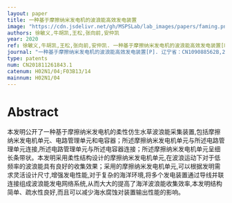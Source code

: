 ```yaml
---
layout: paper
title: 一种基于摩擦纳米发电机的波浪能高效发电装置
image: "https://cdn.jsdelivr.net/gh/MSPSLab/lab_images/papers/faming.png"
authors: 徐敏义,牛胡凯,王松,张向前,安仲凯
year: 2020
ref: 徐敏义,牛胡凯,王松,张向前,安仲凯. 一种基于摩擦纳米发电机的波浪能高效发电装置[P]. 辽宁省：CN109088562B,2020-07-28
journal: "一种基于摩擦纳米发电机的波浪能高效发电装置[P]. 辽宁省：CN109088562B,2020-07-28"
type: patents
num: CN201811261843.1
catenum: H02N1/04;F03B13/14
mainnum: H02N1/04
---
```


# Abstract

本发明公开了一种基于摩擦纳米发电机的柔性仿生水草波浪能采集装置,包括摩擦纳米发电机单元、电路管理单元和电容器；所述摩擦纳米发电机单元与所述电路管理单元连接,所述电路管理单元与所述电容器连接；所述摩擦纳米发电机单元呈细长条带状。本发明采用柔性结构设计的摩擦纳米发电机单元,在波浪运动下对于低频率的波浪能具有良好的收集效果；采用的摩擦纳米发电机单元,可以根据发明需求灵活设计尺寸,增强发电性能,对于复杂的海洋环境,将多个发电装置通过导线并联连接组成波浪能发电网络系统,从而大大的提高了海洋波浪能收集效率,本发明结构简单、疏水性良好,而且可以减少海水腐蚀对装置输出性能的影响。